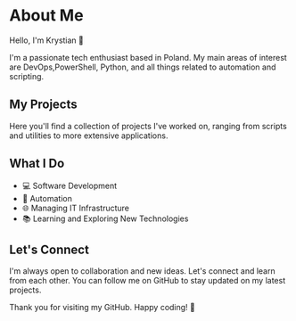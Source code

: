 
# About Me

Hello, I'm Krystian 👋

I'm a passionate tech enthusiast based in Poland. My main areas of interest are DevOps,PowerShell, Python, and all things related to automation and scripting.

## My Projects

Here you'll find a collection of projects I've worked on, ranging from scripts and utilities to more extensive applications. 



## What I Do

- 💻 Software Development
- 🤖 Automation
- 🌐 Managing IT Infrastructure
- 📚 Learning and Exploring New Technologies




## Let's Connect

I'm always open to collaboration and new ideas. Let's connect and learn from each other. You can follow me on GitHub to stay updated on my latest projects.

Thank you for visiting my GitHub. Happy coding! 🚀
